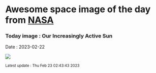 
# Awesome space image of the day from [NASA](https://api.nasa.gov/)

### Today image : Our Increasingly Active Sun
Date : 2023-02-22

![](https://apod.nasa.gov/apod/image/2302/SunHalphaC_Ergun_960.jpg)

<small>Latest update : Thu Feb 23 02:43:43 2023</small>
        